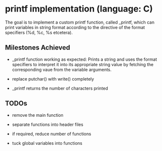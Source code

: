 # printf implementation (language: C)
The goal is to implement a custom printf function, called _printf, which can 
print variables in string format according to the directive of the format 
specifiers (%d, %c, %s etcetera).

## Milestones Achieved
- _printf function working as expected: Prints a string and uses the format
specifiers to interpret it into its appropriate string value by fetching the 
corresponding vaue from the variable arguments.

- replace putchar() with write() completely

- _printf returns the number of characters printed


## TODOs
- remove the main function
 
- separate functions into header files
 
- if required, reduce number of functions
 
- tuck global variables into functions

